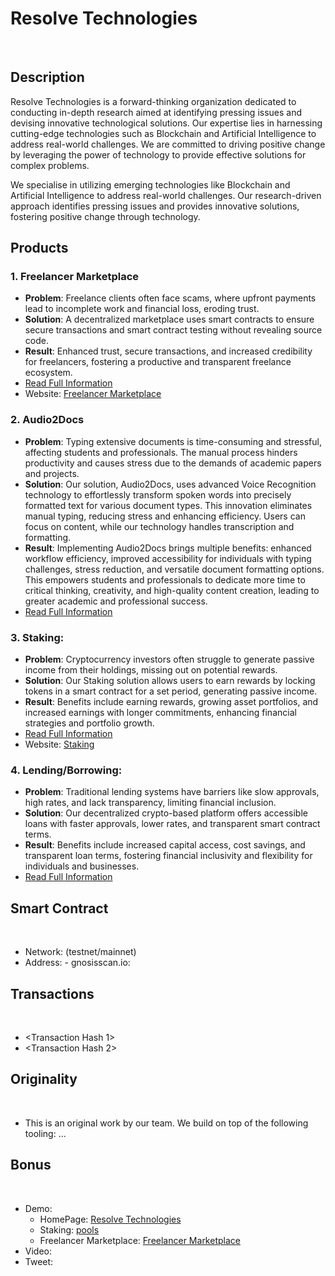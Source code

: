 # Resolve Technologies
 
## Description

Resolve Technologies is a forward-thinking organization dedicated to conducting in-depth research aimed at identifying pressing issues and devising innovative technological solutions. Our expertise lies in harnessing cutting-edge technologies such as Blockchain and Artificial Intelligence to address real-world challenges. We are committed to driving positive change by leveraging the power of technology to provide effective solutions for complex problems.

We specialise in utilizing emerging technologies like Blockchain and Artificial Intelligence to address real-world challenges. Our research-driven approach identifies pressing issues and provides innovative solutions, fostering positive change through technology.

## Products

### 1. Freelancer Marketplace

- **Problem**: Freelance clients often face scams, where upfront payments lead to incomplete work and financial loss, eroding trust.
- **Solution**: A decentralized marketplace uses smart contracts to ensure secure transactions and smart contract testing without revealing source code.
- **Result**: Enhanced trust, secure transactions, and increased credibility for freelancers, fostering a productive and transparent freelance ecosystem.
- [Read Full Information](FreelancerMarketplace.md)
- Website: [Freelancer Marketplace](https://freelance-kaiketsu.vercel.app/)

### 2. Audio2Docs

- **Problem**: Typing extensive documents is time-consuming and stressful, affecting students and professionals. The manual process hinders productivity and causes stress due to the demands of academic papers and projects.
- **Solution**: Our solution, Audio2Docs, uses advanced Voice Recognition technology to effortlessly transform spoken words into precisely formatted text for various document types. This innovation eliminates manual typing, reducing stress and enhancing efficiency. Users can focus on content, while our technology handles transcription and formatting.
- **Result**: Implementing Audio2Docs brings multiple benefits: enhanced workflow efficiency, improved accessibility for individuals with typing challenges, stress reduction, and versatile document formatting options. This empowers students and professionals to dedicate more time to critical thinking, creativity, and high-quality content creation, leading to greater academic and professional success.
- [Read Full Information](Audio2Docs.md)
 
### 3. Staking:
- **Problem**: Cryptocurrency investors often struggle to generate passive income from their holdings, missing out on potential rewards.
- **Solution**: Our Staking solution allows users to earn rewards by locking tokens in a smart contract for a set period, generating passive income.
- **Result**: Benefits include earning rewards, growing asset portfolios, and increased earnings with longer commitments, enhancing financial strategies and portfolio growth.
- [Read Full Information](Staking.md)
- Website: [Staking](https://kaiketsu.vercel.app/pools)

### 4. **Lending/Borrowing**:
- **Problem**: Traditional lending systems have barriers like slow approvals, high rates, and lack transparency, limiting financial inclusion.
- **Solution**: Our decentralized crypto-based platform offers accessible loans with faster approvals, lower rates, and transparent smart contract terms.
- **Result**: Benefits include increased capital access, cost savings, and transparent loan terms, fostering financial inclusivity and flexibility for individuals and businesses.
- [Read Full Information](Lending.md)

## Smart Contract
 
- Network: (testnet/mainnet)
- Address: <Contract Address>
- gnosisscan.io: <Link>
 
## Transactions
 
- <Transaction Hash 1>
- <Transaction Hash 2>
 
## Originality
 
- This is an original work by our team. We build on top of the following tooling: ...
 
## Bonus
 
- Demo:
  - HomePage: [Resolve Technologies](https://kaiketsu.vercel.app/)
  - Staking: [pools](https://kaiketsu.vercel.app/pools)
  - Freelancer Marketplace: [Freelancer Marketplace](https://freelance-kaiketsu.vercel.app/)
- Video: <Link>
- Tweet: <Link>
